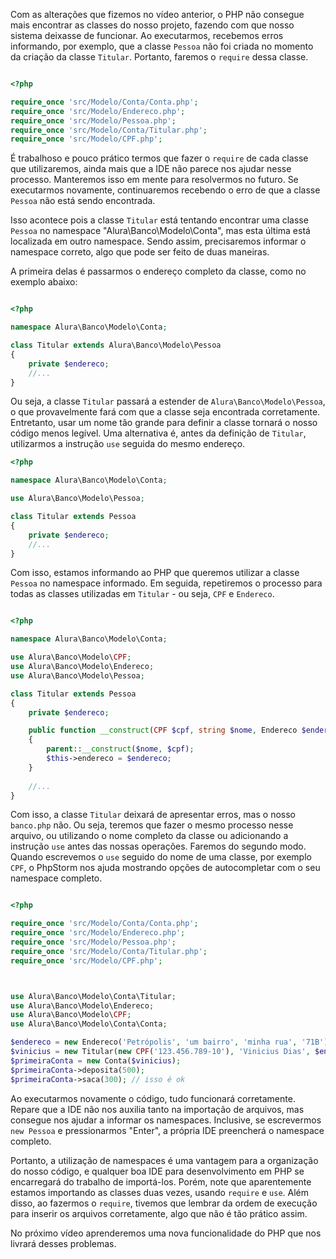 Com as alterações que fizemos no vídeo anterior, o PHP não consegue mais encontrar as classes do nosso projeto, fazendo com que nosso sistema deixasse de funcionar. Ao executarmos, recebemos erros informando, por exemplo, que a classe <code>Pessoa</code> não foi criada no momento da criação da classe <code>Titular</code>. Portanto, faremos o <code>require</code> dessa classe.

```php

<?php

require_once 'src/Modelo/Conta/Conta.php';
require_once 'src/Modelo/Endereco.php';
require_once 'src/Modelo/Pessoa.php';
require_once 'src/Modelo/Conta/Titular.php';
require_once 'src/Modelo/CPF.php';

```

É trabalhoso e pouco prático termos que fazer o <code>require</code> de cada classe que utilizaremos, ainda mais que a IDE não parece nos ajudar nesse processo. Manteremos isso em mente para resolvermos no futuro. Se executarmos novamente, continuaremos recebendo o erro de que a classe <code>Pessoa</code> não está sendo encontrada.

Isso acontece pois a classe <code>Titular</code> está tentando encontrar uma classe <code>Pessoa</code> no namespace "Alura\Banco\Modelo\Conta", mas esta última está localizada em outro namespace. Sendo assim, precisaremos informar o namespace correto, algo que pode ser feito de duas maneiras.

A primeira delas é passarmos o endereço completo da classe, como no exemplo abaixo:

```php

<?php

namespace Alura\Banco\Modelo\Conta;

class Titular extends Alura\Banco\Modelo\Pessoa
{
    private $endereco;
    //...
}

```

Ou seja, a classe <code>Titular</code> passará a estender de <code>Alura\Banco\Modelo\Pessoa</code>, o que provavelmente fará com que a classe seja encontrada corretamente. Entretanto, usar um nome tão grande para definir a classe tornará o nosso código menos legível. Uma alternativa é, antes da definição de <code>Titular</code>, utilizarmos a instrução <code>use</code> seguida do mesmo endereço.

```php
<?php

namespace Alura\Banco\Modelo\Conta;

use Alura\Banco\Modelo\Pessoa;

class Titular extends Pessoa
{
    private $endereco;
    //...
}

```

Com isso, estamos informando ao PHP que queremos utilizar a classe <code>Pessoa</code> no namespace informado. Em seguida, repetiremos o processo para todas as classes utilizadas em <code>Titular</code> - ou seja, <code>CPF</code> e <code>Endereco</code>.

```php

<?php

namespace Alura\Banco\Modelo\Conta;

use Alura\Banco\Modelo\CPF;
use Alura\Banco\Modelo\Endereco;
use Alura\Banco\Modelo\Pessoa;

class Titular extends Pessoa
{
    private $endereco;

    public function __construct(CPF $cpf, string $nome, Endereco $endereco)
    {
        parent::__construct($nome, $cpf);
        $this->endereco = $endereco;
    }
    
    //...
}

```

Com isso, a classe <code>Titular</code> deixará de apresentar erros, mas o nosso <code>banco.php</code> não. Ou seja, teremos que fazer o mesmo processo nesse arquivo, ou utilizando o nome completo da classe ou adicionando a instrução <code>use</code> antes das nossas operações. Faremos do segundo modo. Quando escrevemos o <code>use</code> seguido do nome de uma classe, por exemplo <code>CPF</code>, o PhpStorm nos ajuda mostrando opções de autocompletar com o seu namespace completo.

```php

<?php

require_once 'src/Modelo/Conta/Conta.php';
require_once 'src/Modelo/Endereco.php';
require_once 'src/Modelo/Pessoa.php';
require_once 'src/Modelo/Conta/Titular.php';
require_once 'src/Modelo/CPF.php';



use Alura\Banco\Modelo\Conta\Titular;
use Alura\Banco\Modelo\Endereco;
use Alura\Banco\Modelo\CPF;
use Alura\Banco\Modelo\Conta\Conta;

$endereco = new Endereco('Petrópolis', 'um bairro', 'minha rua', '71B');
$vinicius = new Titular(new CPF('123.456.789-10'), 'Vinicius Dias', $endereco);
$primeiraConta = new Conta($vinicius);
$primeiraConta->deposita(500);
$primeiraConta->saca(300); // isso é ok

```

Ao executarmos novamente o código, tudo funcionará corretamente. Repare que a IDE não nos auxilia tanto na importação de arquivos, mas consegue nos ajudar a informar os namespaces. Inclusive, se escrevermos <code>new Pessoa</code> e pressionarmos "Enter", a própria IDE preencherá o namespace completo.

Portanto, a utilização de namespaces é uma vantagem para a organização do nosso código, e qualquer boa IDE para desenvolvimento em PHP se encarregará do trabalho de importá-los. Porém, note que aparentemente estamos importando as classes duas vezes, usando <code>require</code> e <code>use</code>. Além disso, ao fazermos o <code>require</code>, tivemos que lembrar da ordem de execução para inserir os arquivos corretamente, algo que não é tão prático assim.

No próximo vídeo aprenderemos uma nova funcionalidade do PHP que nos livrará desses problemas.
